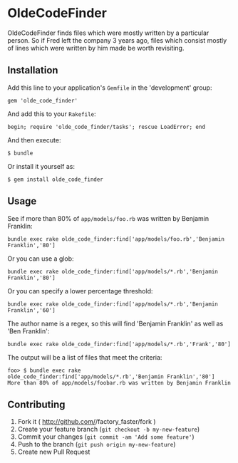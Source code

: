 # OldeCodeFinder

OldeCodeFinder finds files which were mostly written by a particular person.  So if Fred left the company 3 years ago,
files which consist mostly of lines which were written by him made be worth revisiting.

## Installation

Add this line to your application's `Gemfile` in the 'development' group:

    gem 'olde_code_finder'

And add this to your `Rakefile`:

    begin; require 'olde_code_finder/tasks'; rescue LoadError; end

And then execute:

    $ bundle

Or install it yourself as:

    $ gem install olde_code_finder

## Usage

See if more than 80% of `app/models/foo.rb` was written by Benjamin Franklin:

    bundle exec rake olde_code_finder:find['app/models/foo.rb','Benjamin Franklin','80']

Or you can use a glob:

    bundle exec rake olde_code_finder:find['app/models/*.rb','Benjamin Franklin','80']

Or you can specify a lower percentage threshold:

    bundle exec rake olde_code_finder:find['app/models/*.rb','Benjamin Franklin','60']

The author name is a regex, so this will find 'Benjamin Franklin' as well as 'Ben Franklin':

    bundle exec rake olde_code_finder:find['app/models/*.rb','Frank','80']

The output will be a list of files that meet the criteria:

    foo> $ bundle exec rake olde_code_finder:find['app/models/*.rb','Benjamin Franklin','80']
    More than 80% of app/models/foobar.rb was written by Benjamin Franklin

## Contributing

1. Fork it ( http://github.com/<my-github-username>/factory_faster/fork )
2. Create your feature branch (`git checkout -b my-new-feature`)
3. Commit your changes (`git commit -am 'Add some feature'`)
4. Push to the branch (`git push origin my-new-feature`)
5. Create new Pull Request
